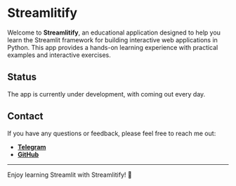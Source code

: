 # Streamlitify

Welcome to **Streamlitify**, an educational application designed to help you learn the Streamlit framework for building interactive web applications in Python. This app provides a hands-on learning experience with practical examples and interactive exercises.

## Status

The app is currently under development, with coming out every day.

## Contact

If you have any questions or feedback, please feel free to reach me out:

- **[Telegram](https://t.me/f0ntt0m)**
- **[GitHub](https://github.com/f0nt0m)**

---

Enjoy learning Streamlit with Streamlitify! 🚀
